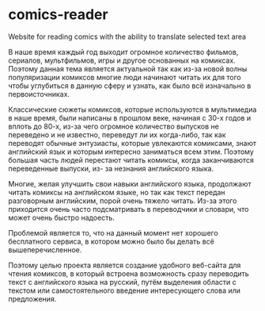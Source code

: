 # comics-reader
Website for reading comics with the ability to translate selected text area

В наше время каждый год выходит огромное количество фильмов,
сериалов, мультфильмов, игры и другое основанных на комиксах. Поэтому
данная тема является актуальной так как из-за новой волны популяризации
комиксов многие люди начинают читать их для того чтобы углубиться в
данную сферу и узнать, как было всё изначально в первоисточниках.

Классические сюжеты комиксов, которые используются в мультимедиа
в наше время, были написаны в прошлом веке, начиная с 30-х годов и вплоть
до 80-х, из-за чего огромное количество выпусков не переведено и не
известно, переведут ли их когда-либо, так как переводят обычные
энтузиасты, которые увлекаются комиксами, знают английский язык и
которым интересно заниматься всем этим. Поэтому большая часть людей
перестают читать комиксы, когда заканчиваются переведенные выпуски, из-
за незнания английского языка.

Многие, желая улучшить свои навыки английского языка, продолжают
читать комиксы на английском языке, но так как текст передан разговорным
английским, порой очень тяжело читать. Из-за этого приходится очень часто
подсматривать в переводчики и словари, что может очень быстро надоесть.

Проблемой является то, что на данный момент нет хорошего
бесплатного сервиса, в котором можно было бы делать всё
вышеперечисленное. 

Поэтому целью проекта является
создание удобного веб-сайта для чтения комиксов, в который встроена
возможность сразу переводить текст с английского языка на русский, путём
выделения области с текстом или самостоятельного введение интересующего
слова или предложения.
